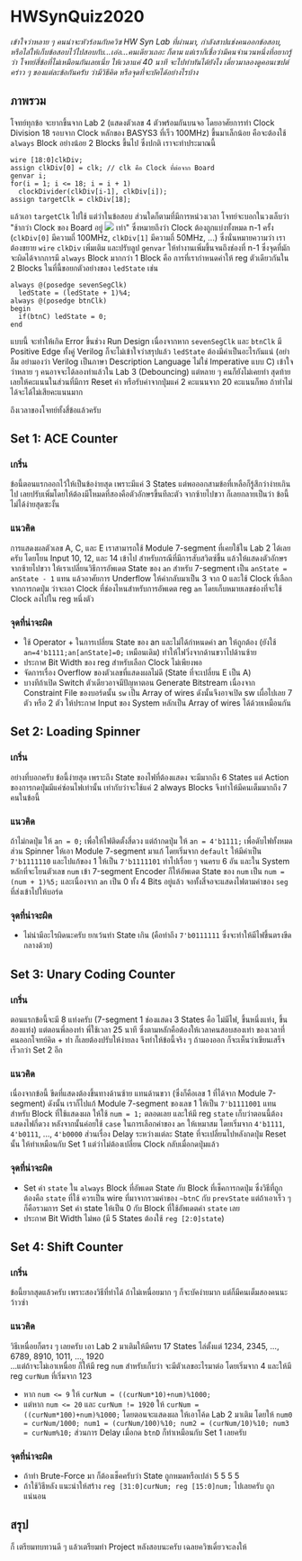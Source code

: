 # HWSynQuiz2020
<i>เข้าใจว่าหลาย ๆ คนน่าจะหัวร้อนกับควิซ HW Syn Lab ที่ผ่านมา, กำลังสาปแช่งคนออกข้อสอบ, หรือไล่ให้เก็บข้อสอบไว้ไปสอบกับ...เอ่อ...คนเดียวเถอะ ก็ตาม แต่เราก็เชื่อว่ามีคนจำนวนหนึ่งที่อยากรู้ว่า โจทย์สี่ข้อที่ไม่เหมือนกันเลยเนี่ย ให้เวลาแค่ 40 นาที จะไปทำทันได้ยังไง เดี๋ยวมาลองดูคอนเซปต์คร่าว ๆ ของแต่ละข้อกันครับ ว่ามีวิธีคิด หรือจุดที่จะบัคได้อย่างไรบ้าง</i>

## ภาพรวม
โจทย์ทุกข้อ จะยากขึ้นจาก Lab 2 (แสดงตัวเลข 4 ตัวพร้อมกันบนจอ โดยอาศัยการทำ Clock Division 18 รอบจาก Clock หลักของ BASYS3 ที่เร็ว 100MHz) ขึ้นมาเล็กน้อย คือจะต้องใช้ `always` Block อย่างน้อย 2 Blocks ขึ้นไป ซึ่งปกติ เราจะทำประมาณนี้
```
wire [18:0]clkDiv;
assign clkDiv[0] = clk; // clk คือ Clock ที่ต่อจาก Board
genvar i;
for(i = 1; i <= 18; i = i + 1)
  clockDivider(clkDiv[i-1], clkDiv[i]);
assign targetClk = clkDiv[18];
```
แล้วเอา `targetClk` ไปใช้ แต่ว่าในข้อสอบ ส่วนใดก็ตามที่มีการหน่วงเวลา โจทย์จะบอกในวงเล็บว่า "ช้ากว่า Clock ของ Board อยู่ <img src="https://render.githubusercontent.com/render/math?math=2^n"> เท่า" ซึ่งหมายถึงว่า Clock ต้องถูกแบ่งทั้งหมด n-1 ครั้ง (`clkDiv[0]` มีความถี่ 100MHz, `clkDiv[1]` มีความถี่ 50MHz, ...) ซึ่งนั่นหมายความว่า เราต้องขยาย `wire` `clkDiv` เพิ่มเติม และปรับลูป `genvar` ให้ทำงานเพิ่มขึ้นจนถึงช่องที่ n-1
ซึ่งจุดที่มักจะผิดได้จากการมี `always` Block มากกว่า 1 Block คือ การที่เรากำหนดค่าให้ reg ตัวเดียวกันใน 2 Blocks ในที่นี้ขอยกตัวอย่างของ `ledState` เช่น
```
always @(posedge sevenSegClk)
  ledState = (ledState + 1)%4;
always @(posedge btnClk)
begin
  if(btnC) ledState = 0;
end
```
แบบนี้ จะทำให้เกิด Error ขึ้นช่วง Run Design เนื่องจากหาก `sevenSegClk` และ `btnClk` มี Positive Edge ทั้งคู่ Verilog ก็จะไม่เข้าใจว่าสรุปแล้ว `ledState` ต้องมีค่าเป็นอะไรกันแน่ (อย่าลืม อย่ามองว่า Verilog เป็นภาษา Description Language ไม่ใช่ Imperative แบบ C)
เข้าใจว่าหลาย ๆ คนอาจจะได้ลองทำแล้วใน Lab 3 (Debouncing) แต่หลาย ๆ คนก็ยังไม่เคยทำ สุดท้ายเลยให้คะแนนในส่วนที่มีการ Reset ค่า หรือรับค่าจากปุ่มแค่ 2 คะแนนจาก 20 คะแนนก็พอ ถ้าทำไม่ได้จะได้ไม่เสียคะแนนมาก

ถึงเวลาของโจทย์ทั้งสี่ข้อแล้วครับ

## Set 1: ACE Counter
### เกริ่น
ข้อนี้ตอนแรกออกไว้ให้เป็นข้อง่ายสุด เพราะมีแค่ 3 States แต่พอออกสามข้อที่เหลือก็รู้สึกว่าง่ายเกินไป เลยปรับเพิ่มโดยให้ต้องมีโหมดที่สองคือตัวอักษรขึ้นทีละตัว จากซ้ายไปขวา ก็เลยกลายเป็นว่า ข้อนี้ไม่ได้ง่ายสุดซะงั้น
### แนวคิด
การแสดงผลตัวเลข A, C, และ E เราสามารถใช้ Module 7-segment ที่เคยใช้ใน Lab 2 ได้เลยครับ โดยโยน Input 10, 12, และ 14 เข้าไป สำหรับกรณีที่มีการสับสวิตซ์ขึ้น แล้วให้แสดงตัวอักษรจากซ้ายไปขวา ให้เราเปลี่ยนวิธีการอัพเดต State ของ `an` สำหรับ 7-segment เป็น `anState = anState - 1` แทน แล้วอาศัยการ Underflow ให้ค่ากลับมาเป็น 3 จาก 0 และใช้ Clock ที่เลือกจากการกดปุ่ม ว่าจะเอา Clock ที่ช่องไหนสำหรับการอัพเดต reg `an` โดยเก็บหมายเลขช่องที่จะใช้ Clock ลงไปใน reg หนึ่งตัว
### จุดที่น่าจะผิด
- ใช้ Operator + ในการเปลี่ยน State ของ an และไม่ได้กำหนดค่า an ให้ถูกต้อง (ยังใช้ `an=4'b1111;an[anState]=0;` เหมือนเดิม) ทำให้ไฟวิ่งจากด้านขวาไปด้านซ้าย
- ประกาศ Bit Width ของ reg สำหรับเลือก Clock ไม่เพียงพอ
- จัดการเรื่อง Overflow ของตัวเลขที่แสดงผลไม่ดี (State ที่จะเปลี่ยน E เป็น A)
- บางทีถ้าเปิด Switch ตัวเดียวอาจมีปัญหาตอน Generate Bitstream เนื่องจาก Constraint File ของบอร์ดนั้น `sw` เป็น Array of wires ดังนั้นจึงอาจเปิด sw เผื่อไปเลย 7 ตัว หรือ 2 ตัว ให้ประกาศ Input ของ System หลักเป็น Array of wires ได้ด้วยเหมือนกัน

## Set 2: Loading Spinner
### เกริ่น
อย่างที่บอกครับ ข้อนี้ง่ายสุด เพราะถึง State ของไฟที่ต้องแสดง จะมีมากถึง 6 States แต่ Action ของการกดปุ่มมีแค่ซ่อนไฟเท่านั้น เท่ากับว่าจะใช้แค่ 2 always Blocks  จึงทำให้มีคนเต็มมากถึง 7 คนในข้อนี้ 
### แนวคิด
ถ้าไม่กดปุ่ม ให้ `an = 0;` เพื่อให้ไฟติดตั้งสี่ดวง แต่ถ้ากดปุ่ม ให้ `an = 4'b1111;` เพื่อดับไฟทั้งหมด ส่วน Spinner ให้เอา Module 7-segment มาแก้ โดยเริ่มจาก `default` ให้มีค่าเป็น `7'b1111110` และไปแก้ของ 1 ให้เป็น `7'b1111101` ทำไปเรื่อย ๆ จนครบ 6 อัน และใน System หลักที่จะโยนตัวเลข `num` เข้า 7-segment Encoder ก็ให้อัพเดต State ของ `num` เป็น `num = (num + 1)%5;` และเนื่องจาก `an` เป็น 0 ทั้ง 4 Bits อยู่แล้ว จอทั้งสี่จอจะแสดงไฟตามค่าของ `seg` ที่ส่งเข้าไปให้บอร์ด
### จุดที่น่าจะผิด
- ไม่น่ามีอะไรผิดนะครับ ยกเว้นทำ State เกิน (คือทำถึง `7'b0111111` ซึ่งจะทำให้มีไฟขึ้นตรงขีดกลางด้วย)

## Set 3: Unary Coding Counter
### เกริ่น
ตอนแรกข้อนี้จะมี 8 แท่งครับ (7-segment 1 ช่องแสดง 3 States คือ ไม่มีไฟ, ขึ้นหนึ่งแท่ง, ขึ้นสองแท่ง) แต่ตอนพี่ลองทำ พี่ใช้เวลา 25 นาที ซึ่งตามหลักคือต้องให้เวลาคนสอบสองเท่า ของเวลาที่คนออกโจทย์คิด + ทำ ก็เลยต้องปรับให้ง่ายลง จึงทำให้ข้อนี้จริง ๆ ถ้ามองออก ก็จะเห็นว่าเขียนเสร็จเร็วกว่า Set 2 อีก
### แนวคิด
เนื่องจากข้อนี้ ขีดที่แสดงต้องขึ้นทางด้านซ้าย แทนด้านขวา (ซึ่งก็คือเลข 1 ที่ได้จาก Module 7-segment) ดังนั้น เราก็ไปแก้ Module 7-segment ของเลข 1 ให้เป็น `7'b1111001` แทน สำหรับ Block ที่ใช้แสดงผล ให้ใช้ `num = 1;` ตลอดเลย และให้มี reg `state` เก็บว่าตอนนี้ต้องแสดงไฟกี่ดวง หลังจากนั้นค่อยใช้ `case` ในการเลือกค่าของ `an` ให้เหมาสม โดยเริ่มจาก `4'b1111`, `4'b0111`, ..., `4'b0000` ส่วนเรื่อง Delay ระหว่างแต่ละ State ที่จะเปลี่ยนไปหลังกดปุ่ม Reset นั้น ให้ทำเหมือนกับ Set 1 แต่ว่าไม่ต้องเปลี่ยน Clock กลับเมื่อกดปุ่มแล้ว
### จุดที่น่าจะผิด
- Set ค่า `state` ใน `always` Block ที่อัพเดต State กับ Block ที่เช็คการกดปุ่ม ซึ่งวิธีที่ถูกต้องคือ `state` ที่ใช้ ควรเป็น wire ที่มาจากรวมค่าของ `~btnC` กับ `prevState` แต่ถ้าเอาเร็ว ๆ ก็คือรวมการ Set ค่า state ให้เป็น 0 กับ Block ที่ใช้อัพเดตค่า `state` เลย
- ประกาศ Bit Width ไม่พอ (มี 5 States ต้องใช้ `reg [2:0]state`)

## Set 4: Shift Counter
### เกริ่น
ข้อนี้ยากสุดแล้วครับ เพราะสองวิธีที่ทำได้ ถ้าไม่เหนื่อยมาก ๆ ก็จะบัคง่ายมาก แต่ก็มีคนเต็มสองคนนะ ว้าวซ่า
### แนวคิด
วิธีเหนื่อยก็ตรง ๆ เลยครับ เอา Lab 2 มาเติมให้มีครบ 17 States ไล่ตั้งแต่ 1234, 2345, ..., 6789, 8910, 1011, ..., 1920 <br/>
...แต่ถ้าจะไม่เอาเหนื่อย ก็ให้มี reg `num` สำหรับเก็บว่า จะมีตัวเลขอะไรมาต่อ โดยเริ่มจาก 4 และให้มี reg `curNum` ที่เริ่มจาก 123
- หาก `num <= 9` ให้ `curNum = ((curNum*10)+num)%1000;`
- แต่หาก `num <= 20` และ `curNum != 1920` ให้ `curNum = ((curNum*100)+num)%1000;`
โดยตอนจะแสดงผล ให้เอาโค้ด Lab 2 มาเติม โดยให้ `num0 = curNum/1000; num1 = (curNum/100)%10; num2 = (curNum/10)%10; num3 = curNum%10;` ส่วนการ Delay เมื่อกด `btnD` ก็ทำเหมือนกับ Set 1 เลยครับ
### จุดที่น่าจะผิด
- ถ้าทำ Brute-Force มา ก็ต้องเช็คครับว่า State ถูกหมดหรือเปล่า 5 5 5 5
- ถ้าใช้วิธีหลัง แนะนำให้สร้าง `reg [31:0]curNum; reg [15:0]num;` ไปเลยครับ ถูกแน่นอน

## สรุป
ก็ เตรียมทบทวนดี ๆ แล้วเตรียมทำ Project หลังสอบนะครับ เฉลยควิซเดี๋ยวจะลงให้

